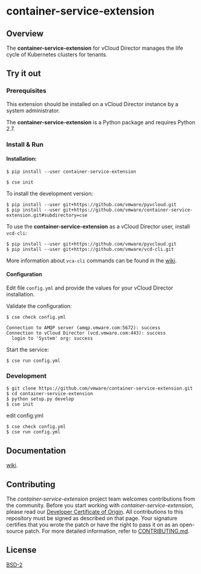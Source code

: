 

# container-service-extension

## Overview

The **container-service-extension** for vCloud Director manages the life cycle of Kubernetes clusters for tenants.

## Try it out

### Prerequisites

This extension should be installed on a vCloud Director instance by a system administrator.

The **container-service-extension** is a Python package and requires Python 2.7.

### Install & Run

#### Installation:

``` shell
$ pip install --user container-service-extension

$ cse init
```

To install the development version:

``` shell
$ pip install --user git+https://github.com/vmware/pyvcloud.git
$ pip install --user git+https://github.com/vmware/container-service-extension.git#subdirectory=cse
```

To use the **container-service-extension** as a vCloud Director user, install `vcd-cli`:

``` shell
$ pip install --user git+https://github.com/vmware/pyvcloud.git
$ pip install --user git+https://github.com/vmware/vcd-cli.git
```

More information about `vca-cli` commands can be found in the [wiki](https://github.com/vmware/vca-cli/wiki/container-service-extension).

#### Configuration

Edit file `config.yml` and provide the values for your vCloud Director installation.

Validate the configuration:

``` shell
$ cse check config.yml

Connection to AMQP server (amqp.vmware.com:5672): success
Connection to vCloud Director (vcd.vmware.com:443): success
  login to 'System' org: success
```

Start the service:

``` shell
$ cse run config.yml
```

### Development

``` shell
$ git clone https://github.com/vmware/container-service-extension.git
$ cd container-service-extension
$ python setup.py develop
$ cse init
```

edit config.yml

``` shell
$ cse check config.yml
$ cse run config.yml
```

## Documentation

[wiki](https://github.com/vmware/container-service-extension/wiki).

## Contributing

The *container-service-extension* project team welcomes contributions from the community. Before you start working with *container-service-extension*, please read our [Developer Certificate of Origin](https://cla.vmware.com/dco). All contributions to this repository must be signed as described on that page. Your signature certifies that you wrote the patch or have the right to pass it on as an open-source patch. For more detailed information, refer to [CONTRIBUTING.md](CONTRIBUTING.md).

## License

[BSD-2](LICENSE.txt)
